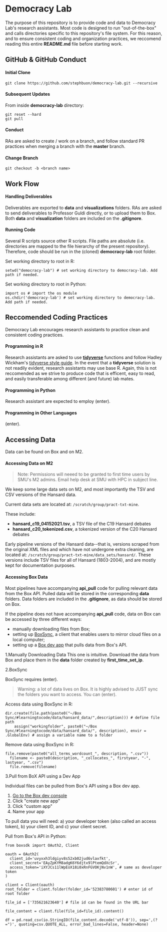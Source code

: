 # Democracy Lab

The purpose of this repository is to provide code and data to Democracy Lab's research assistants. Most code is designed to run "out-of-the-box" and calls directories specific to this repository's file system. For this reason, and to ensure consistent coding and organization practices, we reccomend reading this entire **README.md** file before starting work. 

## GitHub & GitHub Conduct

#### Initial Clone 
`git clone https://github.com/stephbuon/democracy-lab.git --recursive`

#### Subsequent Updates
From inside **democracy-lab** directory:
```
git reset --hard
git pull
```

#### Conduct
RAs are asked to create / work on a branch, and follow standard PR practices when merging a branch with the **master** branch. 

#### Change Branch
`git checkout -b <branch name>`

## Work Flow

#### Handling Deliverables
Deliverables are exported to **data** and **visualizations** folders. RAs are asked to send deliverables to Professor Guldi directly, or to upload them to Box. Both **data** and **visualization** folders are included on the **.gitignore**.

#### Running Code
Several R scripts source other R scripts. File paths are absolute (i.e. directories are mapped to the file hierarchy of the present repository). Therefore, code should be run in the (cloned) **democracy-lab** root folder. 

Set working directory to root in R: 
```
setwd("democracy-lab") # set working directory to democracy-lab. Add path if needed. 
```

Set working directory to root in Python: 
```
import os # import the os module
os.chdir('democracy-lab') # set working directory to democracy-lab. Add path if needed. 
```

## Reccomended Coding Practices
Democracy Lab encourages research assistants to practice clean and consistent coding practices. 

#### Programming in R
Research assistants are asked to use [**tidyverse**](https://www.tidyverse.org/) functions and follow Hadley Wickham's [tidyverse style guide](https://style.tidyverse.org/). In the event that a **tidyverse** solution is not readily evident, research assistants may use base R. Again, this is not reccomended as we strive to produce code that is efficent, easy to read, and easily transferable among different (and future) lab mates. 

#### Programming in Python
Research assistant are expected to employ (enter). 

#### Programming in Other Languages 
(enter). 

## Accessing Data

Data can be found on Box and on M2. 

#### Accessing Data on M2

> Note: Permissions will neeed to be granted to first time users by SMU's M2 admins. Email help desk at SMU with HPC in subject line. 

We keep some large data sets on M2, and most importantly the TSV and CSV versions of the Hansard data. 

Current data sets are located at: `/scratch/group/pract-txt-mine`.

These include: 
- **hansard_c19_04152021.tsv**, a TSV file of the C19 Hansard debates
- **hansard_c20_tokenized.csv**, a tokenized version of the C20 Hansard debates

Early pipeline versions of the Hansard data--that is, versions scraped from the original XML files and which have not undergone extra cleaning, are located at: `/scratch/group/pract-txt-mine/data_sets/hansard/`. These versions include TSV files for all of Hansard (1803-2004), and are mostly kept for documentation purposes. 

#### Accessing Box Data

Most pipelines have accompanying **api_pull** code for pulling relevant data from the Box API. Pulled data will be stored in the corresponding __data__ folders. Data folders are included in the __.gitignore__, as data should be stored on Box. 

If the pipeline does not have accompanying **api_pull** code, data on Box can be accessed by three different ways:

- manually downloading files from Box; 
- setting up [BoxSync](https://support.box.com/hc/en-us/articles/360043697194-Installing-Box-Sync), a client that enables users to mirror cloud files on a local computer;
- setting up a [Box dev app](https://smu.app.box.com/developers/console) that pulls data from Box's API.

1.Manually Downloading Data
This one is intuitive. Download the data from Box and place them in the **data** folder created by **first_time_set_ip**.

2.BoxSync

BoxSync requires (enter). 

> Warning: a lot of data lives on Box. It is highly advised to JUST sync the folders you want to access. You can (enter). 

Access data using BoxSync in R:
```
dir.create(file.path(paste0("~/Box Sync/#learningtocode/data/hansard_data/",description))) # define file path
    assign("workingfolder", paste0("~/Box Sync/#learningtocode/data/hansard_data/", description), envir = .GlobalEnv) # assign a variable name to a folder
```
Remove data using BoxSync in R:
```
file.remove(paste0("all_terms_wordcount_", description, ".csv"))
  filename <- paste0(description, "_collocates_", firstyear, "-", lastyear, ".csv")
  file.remove(filename)
```
3.Pull from BoX API using a Dev App

Individual files can be pulled from Box's API using a Box dev app. 

1. [Go to the Box dev console](https://smu.app.box.com/developers/console)
2. Click "create new app"
3. Click "custom app"
4. Name your app

To pull data you will need: a) your developer token (also called an access token), b) your client ID, and c) your client secret.

Pull from Box's API in Python: 
```
from boxsdk import OAuth2, Client

oauth = OAuth2(
  client_id='uvyxxh3ldgiyv8s52xb02jud6vlaxfkt',
  client_secret='EAyZpKYM8adgK6Y6djtx9lPtemQdXcSr',
  access_token='iXYJCs11lWpEoX18i0xRnFGVOKjNv1nW', # same as developer token
)

client = Client(oauth)
root_folder = client.folder(folder_id='52383780601') # enter id of root folder 

file_id = ['735621623640'] # file id can be found in the URL bar 

file_content = client.file(file_id=file_id).content()

df = pd.read_csv(io.StringIO(file_content.decode('utf-8')), sep=',(?=")', quoting=csv.QUOTE_ALL, error_bad_lines=False, header=None)   
```
